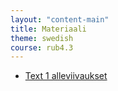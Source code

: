 ```yaml
---
layout: "content-main"
title: Materiaali
theme: swedish
course: rub4.3
---
```


- [Text 1 alleviivaukset](/media/rub4/text1_oikeat.pdf)
